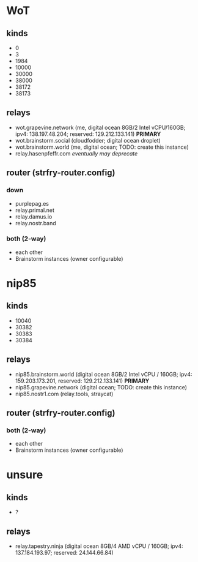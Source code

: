 # WoT

## kinds
- 0
- 3
- 1984
- 10000
- 30000
- 38000
- 38172
- 38173

## relays
- wot.grapevine.network (me, digital ocean 8GB/2 Intel vCPU/160GB; ipv4: 138.197.48.204; reserved: 129.212.133.141) **PRIMARY**
- wot.brainstorm.social (cloudfodder; digital ocean droplet)
- wot.brainstorm.world (me, digital ocean; TODO: create this instance)
- relay.hasenpfeffr.com *eventually may deprecate*

## router (strfry-router.config)

### down
- purplepag.es
- relay.primal.net
- relay.damus.io
- relay.nostr.band

### both (2-way)
- each other
- Brainstorm instances (owner configurable)

# nip85

## kinds
- 10040
- 30382
- 30383
- 30384

## relays
- nip85.brainstorm.world (digital ocean 8GB/2 Intel vCPU / 160GB; ipv4: 159.203.173.201, reserved: 129.212.133.141) **PRIMARY**
- nip85.grapevine.network (digital ocean; TODO: create this instance) 
- nip85.nostr1.com (relay.tools, straycat)

## router (strfry-router.config)

### both (2-way)
- each other
- Brainstorm instances (owner configurable)

# unsure

## kinds
- ?

## relays
- relay.tapestry.ninja (digital ocean 8GB/4 AMD vCPU / 160GB; ipv4: 137.184.193.97; reserved: 24.144.66.84)